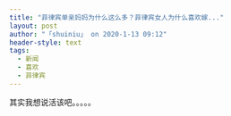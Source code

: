 ```yaml
---
title: "菲律宾单亲妈妈为什么这么多？菲律宾女人为什么喜欢嫁..."
layout: post
author: "「shuiniu」 on 2020-1-13 09:12"
header-style: text
tags:
  - 新闻
  - 喜欢
  - 菲律宾
---
```


<head></head>
<body>
 其实我想说活该吧。。。。。
</body>


